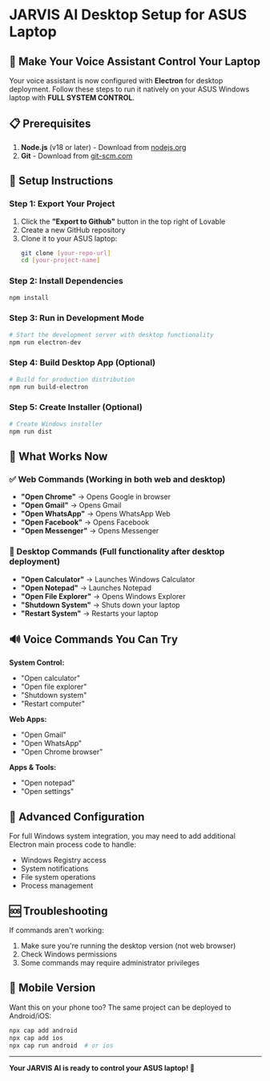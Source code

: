 # JARVIS AI Desktop Setup for ASUS Laptop

## 🚀 Make Your Voice Assistant Control Your Laptop

Your voice assistant is now configured with **Electron** for desktop deployment. Follow these steps to run it natively on your ASUS Windows laptop with **FULL SYSTEM CONTROL**.

## 📋 Prerequisites

1. **Node.js** (v18 or later) - Download from [nodejs.org](https://nodejs.org/)
2. **Git** - Download from [git-scm.com](https://git-scm.com/)

## 🔧 Setup Instructions

### Step 1: Export Your Project
1. Click the **"Export to Github"** button in the top right of Lovable
2. Create a new GitHub repository
3. Clone it to your ASUS laptop:
   ```bash
   git clone [your-repo-url]
   cd [your-project-name]
   ```

### Step 2: Install Dependencies
```bash
npm install
```

### Step 3: Run in Development Mode
```bash
# Start the development server with desktop functionality
npm run electron-dev
```

### Step 4: Build Desktop App (Optional)
```bash
# Build for production distribution
npm run build-electron
```

### Step 5: Create Installer (Optional)
```bash
# Create Windows installer
npm run dist
```

## 🎯 What Works Now

### ✅ Web Commands (Working in both web and desktop)
- **"Open Chrome"** → Opens Google in browser
- **"Open Gmail"** → Opens Gmail
- **"Open WhatsApp"** → Opens WhatsApp Web
- **"Open Facebook"** → Opens Facebook
- **"Open Messenger"** → Opens Messenger

### 🔧 Desktop Commands (Full functionality after desktop deployment)
- **"Open Calculator"** → Launches Windows Calculator
- **"Open Notepad"** → Launches Notepad
- **"Open File Explorer"** → Opens Windows Explorer
- **"Shutdown System"** → Shuts down your laptop
- **"Restart System"** → Restarts your laptop

## 🔊 Voice Commands You Can Try

**System Control:**
- "Open calculator"
- "Open file explorer"
- "Shutdown system" 
- "Restart computer"

**Web Apps:**
- "Open Gmail"
- "Open WhatsApp"
- "Open Chrome browser"

**Apps & Tools:**
- "Open notepad"
- "Open settings"

## 🔧 Advanced Configuration

For full Windows system integration, you may need to add additional Electron main process code to handle:
- Windows Registry access
- System notifications
- File system operations
- Process management

## 🆘 Troubleshooting

If commands aren't working:
1. Make sure you're running the desktop version (not web browser)
2. Check Windows permissions
3. Some commands may require administrator privileges

## 📱 Mobile Version

Want this on your phone too? The same project can be deployed to Android/iOS:
```bash
npx cap add android
npx cap add ios
npx cap run android  # or ios
```

---

**Your JARVIS AI is ready to control your ASUS laptop! 🎉**